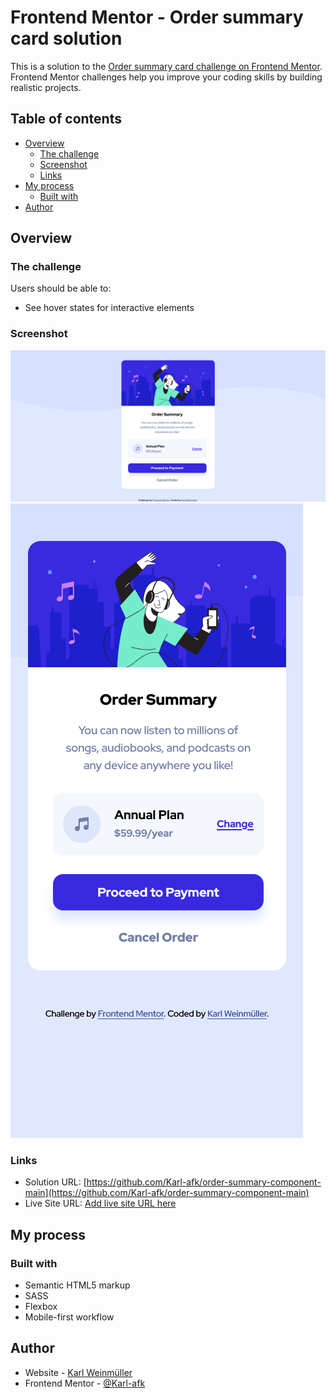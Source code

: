 # Frontend Mentor - Order summary card solution

This is a solution to the [Order summary card challenge on Frontend Mentor](https://www.frontendmentor.io/challenges/order-summary-component-QlPmajDUj). Frontend Mentor challenges help you improve your coding skills by building realistic projects.

## Table of contents

- [Overview](#overview)
  - [The challenge](#the-challenge)
  - [Screenshot](#screenshot)
  - [Links](#links)
- [My process](#my-process)
  - [Built with](#built-with)
- [Author](#author)

## Overview

### The challenge

Users should be able to:

- See hover states for interactive elements

### Screenshot

![screenshot-desktop](./screenshot-desktop.png)
![screenshot-mobile](./screenshot-mobile.png)

### Links

- Solution URL: [https://github.com/Karl-afk/order-summary-component-main](https://github.com/Karl-afk/order-summary-component-main)
- Live Site URL: [Add live site URL here](https://your-live-site-url.com)

## My process

### Built with

- Semantic HTML5 markup
- SASS
- Flexbox
- Mobile-first workflow

## Author

- Website - [Karl Weinmüller](https://www.karlweinmueller.de)
- Frontend Mentor - [@Karl-afk](https://www.frontendmentor.io/profile/Karl-afk)
